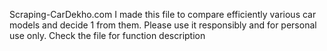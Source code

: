 Scraping-CarDekho.com
I made this file to compare efficiently various car models and decide 1 from them. Please use it responsibly and for personal use only.
Check the file for function description
